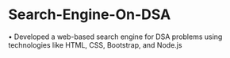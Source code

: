 # Search-Engine-On-DSA
• Developed a web-based search engine for DSA problems using technologies like
HTML, CSS, Bootstrap, and Node.js
